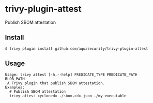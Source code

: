 # trivy-plugin-attest
Publish SBOM attestation

## Install

```
$ trivy plugin install github.com/aquasecurity/trivy-plugin-attest
```

## Usage

```
Usage: trivy attest [-h,--help] PREDICATE_TYPE PREDICATE_PATH BLOB_PATH
 A Trivy plugin that publish SBOM attestation.
Examples:
  # Publish SBOM attestation
  trivy attest cyclonedx ./sbom.cdx.json ./my-executable
```
